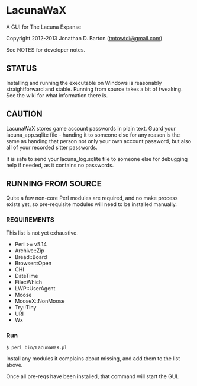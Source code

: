 LacunaWaX
=========

A GUI for The Lacuna Expanse

Copyright 2012-2013 Jonathan D. Barton (tmtowtdi@gmail.com)

See NOTES for developer notes.

STATUS
------
Installing and running the executable on Windows is reasonably straightforward and stable.
Running from source takes a bit of tweaking.  See the wiki for what information there is.

CAUTION
-------

LacunaWaX stores game account passwords in plain text.  Guard your lacuna\_app.sqlite file \- handing it to someone else for any reason is the same as handing that person not only your own account password, but also all of your recorded sitter passwords.

It is safe to send your lacuna\_log.sqlite file to someone else for debugging help if needed, as it contains no passwords.

RUNNING FROM SOURCE
-------------------

Quite a few non-core Perl modules are required, and no make process exists yet, so pre-requisite modules will need to be installed manually.

### REQUIREMENTS

This list is not yet exhaustive.

* Perl >= v5.14
* Archive::Zip
* Bread::Board
* Browser::Open
* CHI
* DateTime
* File::Which
* LWP::UserAgent
* Moose
* MooseX::NonMoose
* Try::Tiny
* URI
* Wx

### Run
    $ perl bin/LacunaWaX.pl

Install any modules it complains about missing, and add them to the list above.

Once all pre-reqs have been installed, that command will start the GUI.

